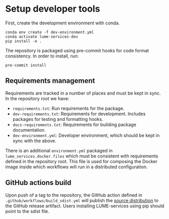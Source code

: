 # Setup developer tools

First, create the development environment with conda.
```
conda env create -f dev-environment.yml
conda activate lume-services-dev
pip install -e .
```
The repository is packaged using pre-commit hooks for code format consistency. In order to install, run:
```
pre-commit install
```


## Requirements management

Requirements are tracked in a number of places and must be kept in sync.
In the repository root we have:
 - `requirements.txt`: Run requirements for the package.
 - `dev-requirements.txt`: Requirements for development. Includes packages for testing and formatting hooks.
 - `docs-requirements.txt`: Requirements for building package documentation.
 - `dev-environment.yml`: Developer environment, which should be kept in sync with the above.

There is an additional `environment.yml` packaged in `lume_services.docker.files` which must be consistent with requirements defined in the repository root. This file is used for composing the Docker image inside which workflows will run in a distributed configuration.

## GitHub actions build
Upon push of a tag to the repository, the GitHub action defined in `.github/workflows/build_sdist.yml` will publish the [source distribution](https://docs.python.org/3/distutils/sourcedist.html) to the GitHub release artifact. Users installing LUME-services using pip should point to the sdist file.